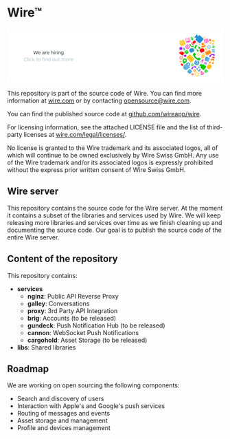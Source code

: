 # Wire™

[![Wire logo](https://github.com/wireapp/wire/blob/master/assets/header-small.png?raw=true)](https://wire.com/jobs/)

This repository is part of the source code of Wire. You can find more information at [wire.com](https://wire.com) or by contacting opensource@wire.com.

You can find the published source code at [github.com/wireapp/wire](https://github.com/wireapp/wire).

For licensing information, see the attached LICENSE file and the list of third-party licenses at [wire.com/legal/licenses/](https://wire.com/legal/licenses/).

No license is granted to the Wire trademark and its associated logos, all of which will continue to be owned exclusively by Wire Swiss GmbH. Any use of the Wire trademark and/or its associated logos is expressly prohibited without the express prior written consent of Wire Swiss GmbH.

## Wire server

This repository contains the source code for the Wire server. At the moment it contains a subset of the libraries and services used by Wire. We will keep releasing more libraries and services over time as we finish cleaning up and documenting the source code. Our goal is to publish the source code of the entire Wire server. 

## Content of the repository
This repository contains:

- **services**
   - **nginz**: Public API Reverse Proxy
   - **galley**: Conversations
   - **proxy**: 3rd Party API Integration
   - **brig**: Accounts (to be released)
   - **gundeck**: Push Notification Hub (to be released)
   - **cannon**: WebSocket Push Notifications
   - **cargohold**: Asset Storage (to be released)
- **libs**: Shared libraries

## Roadmap
We are working on open sourcing the following components:

- Search and discovery of users
- Interaction with Apple's and Google's push services
- Routing of messages and events
- Asset storage and management
- Profile and devices management
